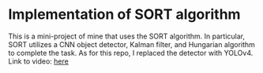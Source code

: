 # Implementation of SORT algorithm 
This is a mini-project of mine that uses the SORT algorithm. In particular, SORT utilizes a CNN object detector, Kalman filter, and Hungarian algorithm to complete the task. As for this repo, I replaced the detector with YOLOv4. 
Link to video: [here](https://youtu.be/otPnRTXrS6o)
